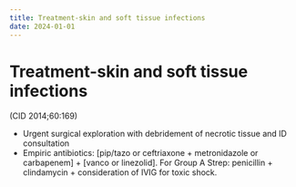 ```yaml
---
title: Treatment-skin and soft tissue infections
date: 2024-01-01
---
```

# Treatment-skin and soft tissue infections

 (CID 2014;60:169)
* Urgent surgical exploration with debridement of necrotic tissue and ID consultation
* Empiric antibiotics: [pip/tazo or ceftriaxone + metronidazole or carbapenem] + [vanco or linezolid]. For Group A Strep: penicillin + clindamycin + consideration of IVIG for toxic shock.
